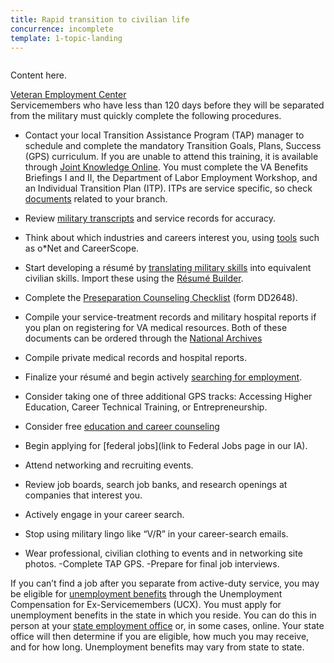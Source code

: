 ```yaml
---
title: Rapid transition to civilian life
concurrence: incomplete
template: 1-topic-landing
---
```


<div class="main" role="main" markdown="0">

<div class="section one" markdown="0">
<div class="primary" markdown="0">
<div class="row" markdown="0">
<div class="small-12 columns" markdown="1">

Content here.

</div>
</div>
</div>

</div>

<div class="action-bar">
  <div class="row">
    <div class="small-12 columns">
      <a class="usa-button-primary" href="https://www.vets.gov/veterans-employment-center/">Veteran Employment Center</a>
    </div>
  </div>
</div>
Servicemembers who have less than 120 days before they will be separated from the military must quickly complete the following procedures. 

- Contact your local Transition Assistance Program (TAP) manager to schedule and complete the mandatory Transition Goals, Plans, Success (GPS) curriculum. If you are unable to attend this training, it is available through [Joint Knowledge Online](https://jkodirect.jten.mil). You must complete the VA Benefits Briefings I and II, the Department of Labor Employment Workshop, and an Individual Transition Plan (ITP). ITPs are service specific, so check [documents](https://dodtap.mil/index.html) related to your branch. 
- Review [military transcripts](pivotal#110298578) and service records for accuracy. 
- Think about which industries and careers interest you, using [tools](#110298582) such as o*Net and CareerScope. 
- Start developing a résumé by [translating military skills](110298580) into equivalent civilian skills. Import these using the [Résumé Builder](tool). 

- Complete the [Preseparation Counseling Checklist](http://www.dtic.mil/whs/directives/forms/eforms/dd2648t.pdf) (form DD2648).
- Compile your service-treatment records and military hospital reports if you plan on registering for VA medical resources.
Both of these documents can be ordered through the [National Archives]( https://www.archives.gov/veterans/military-service-records/)
- Compile private medical records and hospital reports. 
- Finalize your résumé and begin actively [searching for employment](vets.gov/#110298570).
- Consider taking one of three additional GPS tracks: Accessing Higher Education, Career Technical Training, or Entrepreneurship. 
- Consider free [education and career counseling](/education/tools-programs/education-career-counseling/)
- Begin applying for [federal jobs](link to Federal Jobs page in our IA). 
- Attend networking and recruiting events.
- Review job boards, search job banks, and research openings at companies that interest you.
- Actively engage in your career search.
- Stop using military lingo like “V/R” in your career-search emails. 
- Wear professional, civilian clothing to events and in networking site photos.
-Complete TAP GPS.
-Prepare for final job interviews.

If you can’t find a job after you separate from active-duty service, you may be eligible for [unemployment benefits](/employment/job-seekers/unemployment-support/) through the Unemployment Compensation for Ex-Servicemembers (UCX). You must apply for unemployment benefits in the state in which you reside. You can do this in person at your [state employment office](http://www.servicelocator.org/OWSLinks.asp) or, in some cases, online. Your state office will then determine if you are eligible, how much you may receive, and for how long. Unemployment benefits may vary from state to state. 


